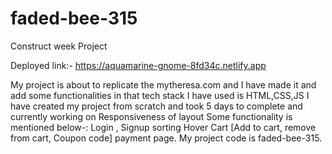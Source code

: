 # faded-bee-315
Construct week Project

Deployed link:- https://aquamarine-gnome-8fd34c.netlify.app

My project is about to replicate the mytheresa.com and I have made it and add some functionalities in that tech stack I have used is HTML,CSS,JS
I have created my project from scratch and took 5 days to complete and currently working on Responsiveness of layout
Some functionality is mentioned below-:
Login , Signup
sorting
Hover
Cart [Add to cart, remove from cart, Coupon code]
payment page.
My project code is faded-bee-315.
